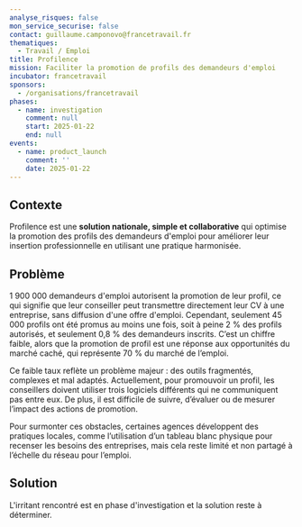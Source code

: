 ```yaml
---
analyse_risques: false
mon_service_securise: false
contact: guillaume.camponovo@francetravail.fr
thematiques:
  - Travail / Emploi
title: Profilence
mission: Faciliter la promotion de profils des demandeurs d'emploi
incubator: francetravail
sponsors:
  - /organisations/francetravail
phases:
  - name: investigation
    comment: null
    start: 2025-01-22
    end: null
events:
  - name: product_launch
    comment: ''
    date: 2025-01-22
---
```

## Contexte

Profilence est une **solution nationale, simple et collaborative** qui optimise la promotion des profils des demandeurs d'emploi pour améliorer leur insertion professionnelle en utilisant une pratique harmonisée.

## Problème

1 900 000 demandeurs d'emploi autorisent la promotion de leur profil, ce qui signifie que leur conseiller peut transmettre directement leur CV à une entreprise, sans diffusion d'une offre d'emploi. Cependant, seulement 45 000 profils ont été promus au moins une fois, soit à peine 2 % des profils autorisés, et seulement 0,8 % des demandeurs inscrits. C’est un chiffre faible, alors que la promotion de profil est une réponse aux opportunités du marché caché, qui représente 70 % du marché de l’emploi.

Ce faible taux reflète un problème majeur : des outils fragmentés, complexes et mal adaptés. Actuellement, pour promouvoir un profil, les conseillers doivent utiliser trois logiciels différents qui ne communiquent pas entre eux. De plus, il est difficile de suivre, d’évaluer ou de mesurer l’impact des actions de promotion.

Pour surmonter ces obstacles, certaines agences développent des pratiques locales, comme l’utilisation d’un tableau blanc physique pour recenser les besoins des entreprises, mais cela reste limité et non partagé à l’échelle du réseau pour l’emploi.

## Solution

L'irritant rencontré est en phase d'investigation et la solution reste à déterminer.

